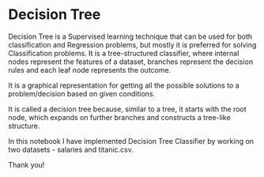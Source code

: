 # Decision Tree

Decision Tree is a Supervised learning technique that can be used for both classification and Regression problems, but mostly it is preferred for solving Classification problems. It is a tree-structured classifier, where internal nodes represent the features of a dataset, branches represent the decision rules and each leaf node represents the outcome.

It is a graphical representation for getting all the possible solutions to a problem/decision based on given conditions.

It is called a decision tree because, similar to a tree, it starts with the root node, which expands on further branches and constructs a tree-like structure.

In this notebook I have implemented Decision Tree Classifier by working on two datasets - salaries and titanic.csv.

Thank you!